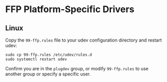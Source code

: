 # FFP Platform-Specific Drivers

## Linux

Copy the `99-ffp.rules` file to your udev configuration directory and restart
udev:

```
sudo cp 99-ffp.rules /etc/udev/rules.d
sudo systemctl restart udev
```

Confirm you are in the `plugdev` group, or modify `99-ffp.rules` to use another
group or specify a specific user.
